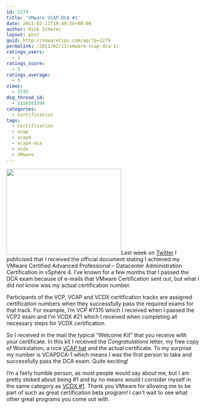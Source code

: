 ```yaml
---
id: 1279
title: 'VMware VCAP-DCA #1'
date: 2011-02-11T19:49:56+00:00
author: Rick Scherer
layout: post
guid: http://vmwaretips.com/wp/?p=1279
permalink: /2011/02/11/vmware-vcap-dca-1/
ratings_users:
  - 1
ratings_score:
  - 5
ratings_average:
  - 5
views:
  - 3735
dsq_thread_id:
  - 5156593394
categories:
  - Certification
tags:
  - Certification
  - vcap
  - vcap4
  - vcap4-dca
  - vcdx
  - VMware
---
```

<a rel="attachment wp-att-1280" href="http://vmwaretips.com/wp/wp-content/uploads/2011/02/img064.jpg"><img class="alignright size-medium wp-image-1280" title="VCAP-DCA" src="http://vmwaretips.com/wp/wp-content/uploads/2011/02/img064-300x224.jpg" alt="" width="300" height="224" srcset="http://www.vmwaretips.com/wp/wp-content/uploads/2011/02/img064-300x224.jpg 300w, http://www.vmwaretips.com/wp/wp-content/uploads/2011/02/img064.jpg 740w" sizes="(max-width: 300px) 100vw, 300px" /></a>Last week on <a href="http://www.twitter.com/rick_vmwaretips" target="_blank">Twitter</a> I publicised that I received the official document stating I achieved my VMware Certified Advanced Professional &#8211; Datacenter Administration Certification in vSphere 4. I&#8217;ve known for a few months that I passed the DCA exam because of e-mails that VMware Certification sent out, but what I did not know was my actual certification number.

Participants of the VCP, VCAP and VCDX certification tracks are assigned certification numbers when they successfully pass the required exams for that track. For example, I&#8217;m VCP #7315 which I received when I passed the VCP2 exam and I&#8217;m VCDX #21 which I received when completing all necessary steps for VCDX certification.

So I received in the mail the typical &#8220;Welcome Kit&#8221; that you receive with your certificate. In this kit I received the _Congratulations_ letter, my free copy of Workstation, a nice <a href="http://twitpic.com/3x7k6q" target="_blank">vCAP hat</a> and the actual certificate. To my surprise my number is VCAPDCA-1 which means I was the first person to take and successfully pass the DCA exam. Quite exciting!

I&#8217;m a fairly humble person, as most people would say about me, but I am pretty stoked about being #1 and by no means would I consider myself in the same category as <a href="http://twitter.com/vcdx001" target="_blank">VCDX #1</a>. Thank you VMware for allowing me to be part of such as great certification beta program! I can&#8217;t wait to see what other great programs you come out with.